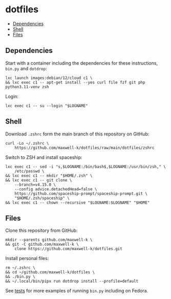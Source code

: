 # dotfiles

<!-- toc -->

- [Dependencies](#dependencies)
- [Shell](#shell)
- [Files](#files)

<!-- tocstop -->

## Dependencies

Start with a container including the dependencies for these instructions,
`bin.py` and `dotdrop`:

<!-- embedme .README.md-files/00.sh -->

```
lxc launch images:debian/12/cloud c1 \
&& lxc exec c1 -- apt-get install --yes curl file fzf git php python3.11-venv zsh
```

Login:

    lxc exec c1 -- su --login "$LOGNAME"

## Shell

Download `.zshrc` form the main branch of this repository on GitHub:

    curl -Lo ~/.zshrc \
        https://github.com/maxwell-k/dotfiles/raw/main/dotfiles/zshrc

<!-- push from local checkout in .README.md-files/01.sh not shown -->

Switch to ZSH and install spaceship:

<!-- embedme .README.md-files/02.sh -->

```
lxc exec c1 -- sed -i "s,$LOGNAME:/bin/bash$,$LOGNAME:/usr/bin/zsh," \
    /etc/passwd \
&& lxc exec c1 -- mkdir "$HOME/.zsh" \
&& lxc exec c1 -- git clone \
    --branch=v4.15.0 \
    --config advice.detachedHead=false \
    https://github.com/spaceship-prompt/spaceship-prompt.git \
    "$HOME/.zsh/spaceship" \
&& lxc exec c1 -- chown --recursive "$LOGNAME:$LOGNAME" "$HOME"
```

## Files

Clone this repository from GitHub:

    mkdir --parents github.com/maxwell-k \
    && git -C github.com/maxwell-k \
        clone https://github.com/maxwell-k/dotfiles.git

<!-- for equivalent setup from local checkout see .README.md-files/03.sh -->

Install personal files:

<!-- embedme .README.md-files/04.sh -->

```
rm ~/.zshrc \
&& cd ~/github.com/maxwell-k/dotfiles \
&& ./bin.py \
&& ~/.local/bin/pipx run dotdrop install --profile=default
```

<!-- cleanup in .README.md-files/cleanup.sh not shown -->

See [tests](/tests/) for more examples of running `bin.py` including on Fedora.

<!-- vim: set filetype=markdown.embedme.markdown-toc.htmlCommentNoSpell.dprint : -->

